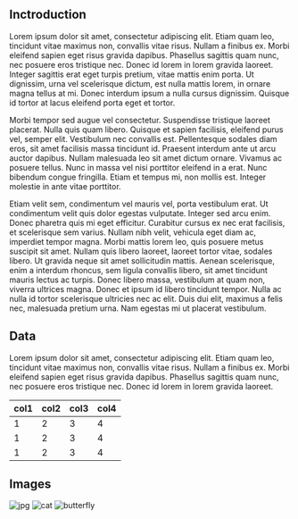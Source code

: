 ## Inctroduction

Lorem ipsum dolor sit amet, consectetur adipiscing elit. Etiam quam leo, tincidunt vitae maximus non, convallis vitae risus. Nullam a finibus ex. Morbi eleifend sapien eget risus gravida dapibus. Phasellus sagittis quam nunc, nec posuere eros tristique nec. Donec id lorem in lorem gravida laoreet. Integer sagittis erat eget turpis pretium, vitae mattis enim porta. Ut dignissim, urna vel scelerisque dictum, est nulla mattis lorem, in ornare magna tellus at mi. Donec interdum ipsum a nulla cursus dignissim. Quisque id tortor at lacus eleifend porta eget et tortor.

Morbi tempor sed augue vel consectetur. Suspendisse tristique laoreet placerat. Nulla quis quam libero. Quisque et sapien facilisis, eleifend purus vel, semper elit. Vestibulum nec convallis est. Pellentesque sodales diam eros, sit amet facilisis massa tincidunt id. Praesent interdum ante ut arcu auctor dapibus. Nullam malesuada leo sit amet dictum ornare. Vivamus ac posuere tellus. Nunc in massa vel nisi porttitor eleifend in a erat. Nunc bibendum congue fringilla. Etiam et tempus mi, non mollis est. Integer molestie in ante vitae porttitor.

Etiam velit sem, condimentum vel mauris vel, porta vestibulum erat. Ut condimentum velit quis dolor egestas vulputate. Integer sed arcu enim. Donec pharetra quis mi eget efficitur. Curabitur cursus ex nec erat facilisis, et scelerisque sem varius. Nullam nibh velit, vehicula eget diam ac, imperdiet tempor magna. Morbi mattis lorem leo, quis posuere metus suscipit sit amet. Nullam quis libero laoreet, laoreet tortor vitae, sodales libero. Ut gravida neque sit amet sollicitudin mattis. Aenean scelerisque, enim a interdum rhoncus, sem ligula convallis libero, sit amet tincidunt mauris lectus ac turpis. Donec libero massa, vestibulum at quam non, viverra ultrices magna. Donec et ipsum id libero tincidunt tempor. Nulla ac nulla id tortor scelerisque ultricies nec ac elit. Duis dui elit, maximus a felis nec, malesuada pretium urna. Nam egestas mi ut placerat vestibulum.

## Data

Lorem ipsum dolor sit amet, consectetur adipiscing elit. Etiam quam leo, tincidunt vitae maximus non, convallis vitae risus. Nullam a finibus ex. Morbi eleifend sapien eget risus gravida dapibus. Phasellus sagittis quam nunc, nec posuere eros tristique nec. Donec id lorem in lorem gravida laoreet. 

| col1 | col2 | col3 |col4|
|----------|-----------|-------------|----------|
| 1 | 2 | 3 | 4 |
| 1 | 2 | 3 | 4 |
| 1 | 2 | 3 | 4 |

## Images

![jpg](jpg.jpg)
![cat](https://upload.wikimedia.org/wikipedia/commons/3/3a/Cat03.jpg)
![butterfly](https://encrypted-tbn0.gstatic.com/images?q=tbn:ANd9GcTsagpQoIDhNDNTj34LuXcARZk2fFytjzad2g&s)